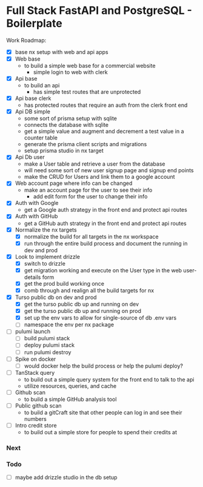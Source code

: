 # Full Stack FastAPI and PostgreSQL - Boilerplate

Work Roadmap:

- [x] base nx setup with web and api apps
- [x] Web base
  - to build a simple web base for a commercial website
    - simple login to web with clerk
- [x] Api base
  - to build an api
    - has simple test routes that are unprotected
- [x] Api base clerk
  - has protected routes that require an auth from the clerk front end
- [x] Api DB simple
  - some sort of prisma setup with sqlite
  - connects the database with sqlite
  - get a simple value and augment and decrement a test value in a counter table
  - generate the prisma client scripts and migrations
  - setup prisma studio in nx target
- [x] Api Db user
  - make a User table and retrieve a user from the database
  - will need some sort of new user signup page and signup end points
  - make the CRUD for Users and link them to a google account
- [x] Web account page where info can be changed
  - make an account page for the user to see their info
    - add edit form for the user to change their info
- [x] Auth with Google
  - get a Google auth strategy in the front end and protect api routes
- [x] Auth with GitHub
  - get a GitHub auth strategy in the front end and protect api routes
- [x] Normalize the nx targets
  - [x] normalize the build for all targets in the nx workspace
  - [x] run through the entire build process and document the running in dev and prod
- [x] Look to implement drizzle
  - [x] switch to drizzle
  - [x] get migration working and execute on the User type in the web user-details form
  - [x] get the prod build working once
  - [x] comb through and realign all the build targets for nx
- [x] Turso public db on dev and prod
  - [x] get the turso public db up and running on dev
  - [x] get the turso public db up and running on prod
  - [x] set up the env vars to allow for single-source of db .env vars
  - [ ] namespace the env per nx package
- [ ] pulumi launch
  - [ ] build pulumi stack
  - [ ] deploy pulumi stack
  - [ ] run pulumi destroy
- [ ] Spike on docker
  - [ ] would docker help the build process or help the pulumi deploy?
- [ ] TanStack query
  - to build out a simple query system for the front end to talk to the api
  - utilize resources, queries, and cache
- [ ] Github scan
  - to build a simple GitHub analysis tool
- [ ] Public github scan
  - to build a gitCraft site that other people can log in and see their numbers
- [ ] Intro credit store
  - to build out a simple store for people to spend their credits at

### Next

### Todo

- [ ] maybe add drizzle studio in the db setup
